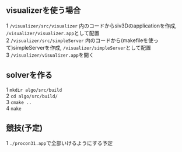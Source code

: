 ## visualizerを使う場合  
1 `/visualizer/src/visualizer` 内のコードからsiv3Dのapplicationを作成, `/visualizer/visualizer.app`として配置  
2 `/visualizer/src/simpleServer` 内のコードから(makefileを使って)simpleServerを作成, `/visualizer/simpleServer`として配置  
3 `/visualizer/visualizer.app`を開く  
  
## solverを作る  
1 `mkdir algo/src/build`  
2 `cd algo/src/build/`  
3 `cmake ..`  
4 `make`  
  
## 競技(予定)  
1 `./procon31.app`で全部いけるようにする予定  
  
